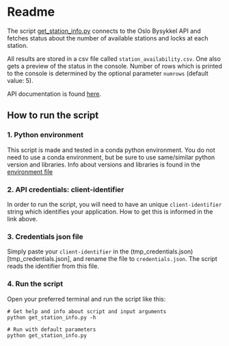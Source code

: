 # Readme
The script [get_station_info.py](get_station_info.py) connects to the Oslo 
Bysykkel API and fetches status about the number of available stations
and locks at each station.

All results are stored in a csv file called `station_availability.csv`.
One also gets a preview of the status in the console. Number of rows
which is printed to the console is determined by the optional parameter
`numrows` (default value: 5).

API documentation is found [here](https://developer.oslobysykkel.no/api).

## How to run the script

### 1. Python environment
This script is made and tested in a conda python environment. You do not
need to use a conda environment, but be sure to use same/similar python 
version and libraries. Info about versions and libraries is found in the 
[environment file](environment.yml)

### 2. API credentials: client-identifier
In order to run the script, you will need to have an unique `client-identifier` 
string which identifies your application. How to get this is informed 
in the link above. 

### 3. Credentials json file
Simply paste your `client-identifier` in the (tmp_credentials.json)[tmp_credentials.json],
and rename the file to `credentials.json`. The script reads the 
identifier from this file. 

### 4. Run the script
Open your preferred terminal and run the script like this:

```shell
# Get help and info about script and input arguments
python get_station_info.py -h

# Run with default parameters
python get_station_info.py
```